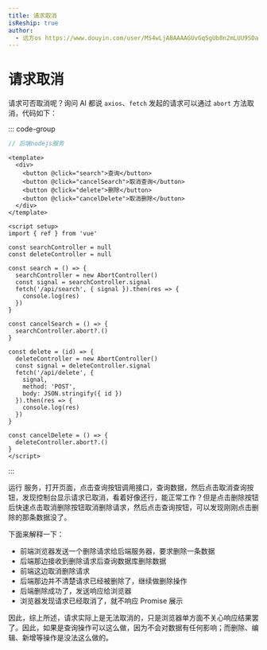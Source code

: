 ```yaml
---
title: 请求取消
isReship: true
author:
  - 远方os https://www.douyin.com/user/MS4wLjABAAAAGUvGqSgUb8n2mLUU9SOa5wmdZy-Sj5_FUt-DK5Iu6PpxO1QgrJ1_vXy6ikzz_Q4h?from_tab_name=main&is_search=0&list_name=follow&modal_id=7415960942363561235&nt=0
---
```


# 请求取消

请求可否取消呢？询问 AI 都说 `axios`、`fetch` 发起的请求可以通过 `abort` 方法取消，代码如下：

::: code-group
```js [server.js]
// 后端nodejs服务
```
```vue [App.vue]
<template>
  <div>
    <button @click="search">查询</button>
    <button @click="cancelSearch">取消查询</button>
    <button @click="delete">删除</button>
    <button @click="cancelDelete">取消删除</button>
  </div>
</template>

<script setup>
import { ref } from 'vue'

const searchController = null
const deleteController = null

const search = () => {
  searchController = new AbortController()
  const signal = searchController.signal
  fetch('/api/search', { signal }).then(res => {
    console.log(res)
  })
}

const cancelSearch = () => {
  searchController.abort?.()
}

const delete = (id) => {
  deleteController = new AbortController()
  const signal = deleteController.signal
  fetch('/api/delete', {
    signal,
    method: 'POST',
    body: JSON.stringify({ id })
  }).then(res => {
    console.log(res)
  })
}

const cancelDelete = () => {
  deleteController.abort?.()
}
</script>
```
:::

运行 <SPW text="NodeJS" /> 服务，打开页面，点击查询按钮调用接口，查询数据，然后点击取消查询按钮，发现控制台显示请求已取消，看着好像还行，能正常工作？但是点击删除按钮后快速点击取消删除按钮取消删除请求，然后点击查询按钮，可以发现刚刚点击删除的那条数据没了。

下面来解释一下：
- 前端浏览器发送一个删除请求给后端服务器，要求删除一条数据
- 后端那边接收到删除请求后查询数据库删除数据
- 前端这边取消删除请求
- 后端那边并不清楚请求已经被删除了，继续做删除操作
- 后端删除成功了，发送响应给浏览器
- 浏览器发现请求已经取消了，就不响应 Promise 展示

因此，综上所述，请求实际上是无法取消的，只是浏览器单方面不关心响应结果罢了。因此，如果是查询操作可以这么做，因为不会对数据有任何影响；而删除、编辑、新增等操作是没法这么做的。